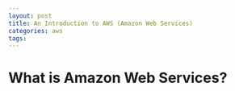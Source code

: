 ```yaml
---
layout: post
title: An Introduction to AWS (Amazon Web Services)
categories: aws
tags:
---
```



 <!--more-->

# What is Amazon Web Services?

